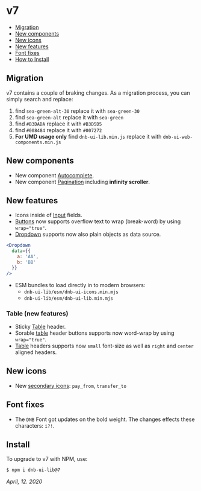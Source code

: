 # v7

- [Migration](#migration)
- [New components](#new-components)
- [New icons](#new-icons)
- [New features](#new-features)
- [Font fixes](#font-fixes)
- [How to Install](#install)

## Migration

v7 contains a couple of braking changes. As a migration process, you can simply search and replace:

1. find `sea-green-alt-30` replace it with `sea-green-30`
1. find `sea-green-alt` replace it with `sea-green`
1. find `#B3DADA` replace it with `#B3D5D5`
1. find `#008484` replace it with `#007272`
1. **For UMD usage only** find `dnb-ui-lib.min.js` replace it with `dnb-ui-web-components.min.js`

## New components

- New component [Autocomplete](/uilib/components/autocomplete).
- New component [Pagination](/uilib/components/pagination) including **infinity scroller**.

## New features

- Icons inside of [Input](/uilib/components/input#input-icon) fields.
- [Buttons](/uilib/components/button) now supports overflow text to wrap (break-word) by using `wrap="true"`.
- [Dropdown](/uilib/components/dropdown) supports now also plain objects as data source.

```jsx
<Dropdown
  data={{
    a: 'AA',
    b: 'BB'
  }}
/>
```

- ESM bundles to load directly in to modern browsers:
  - `dnb-ui-lib/esm/dnb-ui-icons.min.mjs`
  - `dnb-ui-lib/esm/dnb-ui-lib.min.mjs`

### Table (new features)

- Sticky [Table](/uilib/elements/tables#table-with-sticky-header) header.
- Sorable [table](/uilib/elements/tables) header buttons supports now word-wrap by using `wrap="true"`.
- [Table](/uilib/elements/table) headers supports now `small` font-size as well as `right` and `center` aligned headers.

## New icons

- New [secondary icons](/icons/secondary): `pay_from`, `transfer_to`

## Font fixes

- The `DNB` Font got updates on the bold weight. The changes effects these characters: `i?!`.

## Install

To upgrade to v7 with NPM, use:

```bash
$ npm i dnb-ui-lib@7
```

_April, 12. 2020_
